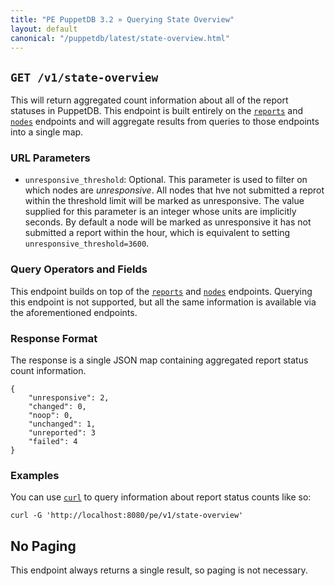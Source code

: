```yaml
---
title: "PE PuppetDB 3.2 » Querying State Overview"
layout: default
canonical: "/puppetdb/latest/state-overview.html"
---
```


[reports]: /puppetdb/latest/api/query/v4/reports.html
[nodes]: /puppetdb/latest/api/query/v4/nodes.html
[curl]: /puppetdb/latest/api/query/curl.html

## `GET /v1/state-overview`

This will return aggregated count information about all of the report statuses in PuppetDB.
This endpoint is built entirely on the [`reports`][reports] and [`nodes`][nodes] endpoints
and will aggregate results from queries to those endpoints into a single map.

### URL Parameters

* `unresponsive_threshold`: Optional. This parameter is used to filter on which nodes are _unresponsive_. All nodes that hve not submitted a reprot within the threshold limit will be marked as unresponsive. The value supplied for this parameter is an integer whose units are implicitly seconds. By default a node will be marked as unresponsive it has not submitted a report within the hour, which is equivalent to setting `unresponsive_threshold=3600`.

### Query Operators and Fields

This endpoint builds on top of the [`reports`][reports] and [`nodes`][nodes] endpoints. Querying this endpoint is not supported, but all the same information is available via the aforementioned endpoints.

### Response Format

The response is a single JSON map containing aggregated report status count information.

    {
        "unresponsive": 2,
        "changed": 0,
        "noop": 0,
        "unchanged": 1,
        "unreported": 3
        "failed": 4
    }

### Examples

You can use [`curl`][curl] to query information about report status counts like so:

    curl -G 'http://localhost:8080/pe/v1/state-overview'

## No Paging

This endpoint always returns a single result, so paging is not necessary.
